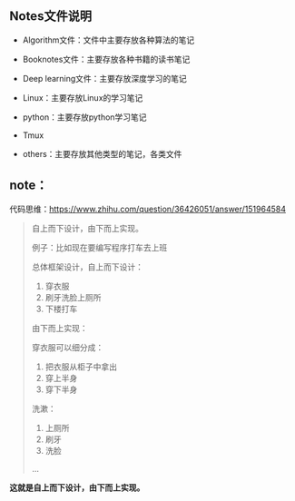## Notes文件说明

- Algorithm文件：文件中主要存放各种算法的笔记
- Booknotes文件：主要存放各种书籍的读书笔记

- Deep learning文件：主要存放深度学习的笔记

- Linux：主要存放Linux的学习笔记

- python：主要存放python学习笔记
- Tmux
- others：主要存放其他类型的笔记，各类文件

## note：

代码思维：https://www.zhihu.com/question/36426051/answer/151964584

> 自上而下设计，由下而上实现。
>
> 例子：比如现在要编写程序打车去上班
>
> 总体框架设计，自上而下设计：
>
> 1. 穿衣服
> 2. 刷牙洗脸上厕所
> 3. 下楼打车
>
> 由下而上实现：
>
> 穿衣服可以细分成：
>
> 1. 把衣服从柜子中拿出
> 2. 穿上半身
> 3. 穿下半身
>
> 洗漱：
>
> 1. 上厕所
> 2. 刷牙
> 3. 洗脸
>
> ...

**这就是自上而下设计，由下而上实现。**

